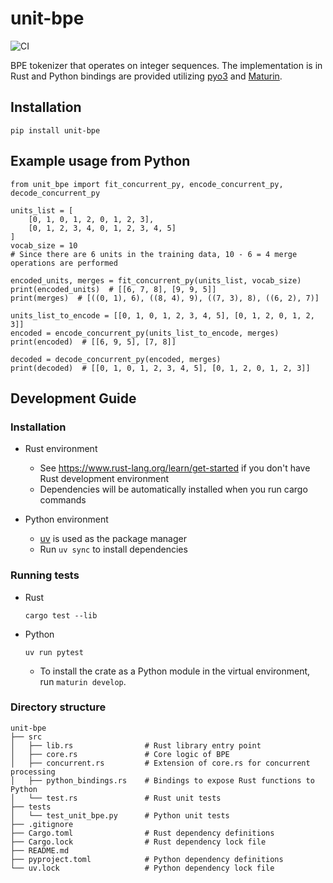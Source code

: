 # unit-bpe

![CI](https://github.com/cromz22/unit-bpe/actions/workflows/CI.yml/badge.svg)

BPE tokenizer that operates on integer sequences.
The implementation is in Rust and Python bindings are provided utilizing [pyo3](https://github.com/PyO3/pyo3) and [Maturin](https://github.com/PyO3/maturin).

## Installation

```
pip install unit-bpe
```

## Example usage from Python

```
from unit_bpe import fit_concurrent_py, encode_concurrent_py, decode_concurrent_py

units_list = [
    [0, 1, 0, 1, 2, 0, 1, 2, 3],
    [0, 1, 2, 3, 4, 0, 1, 2, 3, 4, 5]
]
vocab_size = 10
# Since there are 6 units in the training data, 10 - 6 = 4 merge operations are performed

encoded_units, merges = fit_concurrent_py(units_list, vocab_size)
print(encoded_units)  # [[6, 7, 8], [9, 9, 5]]
print(merges)  # [((0, 1), 6), ((8, 4), 9), ((7, 3), 8), ((6, 2), 7)]

units_list_to_encode = [[0, 1, 0, 1, 2, 3, 4, 5], [0, 1, 2, 0, 1, 2, 3]]
encoded = encode_concurrent_py(units_list_to_encode, merges)
print(encoded)  # [[6, 9, 5], [7, 8]]

decoded = decode_concurrent_py(encoded, merges)
print(decoded)  # [[0, 1, 0, 1, 2, 3, 4, 5], [0, 1, 2, 0, 1, 2, 3]]
```

## Development Guide

### Installation

- Rust environment
    - See https://www.rust-lang.org/learn/get-started if you don't have Rust development environment
    - Dependencies will be automatically installed when you run cargo commands

- Python environment
    - [uv](https://docs.astral.sh/uv/) is used as the package manager
    - Run `uv sync` to install dependencies

### Running tests

- Rust

    ```
    cargo test --lib
    ```

- Python

    ```
    uv run pytest
    ```

    - To install the crate as a Python module in the virtual environment, run `maturin develop`.

### Directory structure

```
unit-bpe
├── src
│   ├── lib.rs                # Rust library entry point
│   ├── core.rs               # Core logic of BPE
│   ├── concurrent.rs         # Extension of core.rs for concurrent processing
│   ├── python_bindings.rs    # Bindings to expose Rust functions to Python
│   └── test.rs               # Rust unit tests
├── tests
│   └── test_unit_bpe.py      # Python unit tests
├── .gitignore
├── Cargo.toml                # Rust dependency definitions
├── Cargo.lock                # Rust dependency lock file
├── README.md
├── pyproject.toml            # Python dependency definitions
└── uv.lock                   # Python dependency lock file

```
